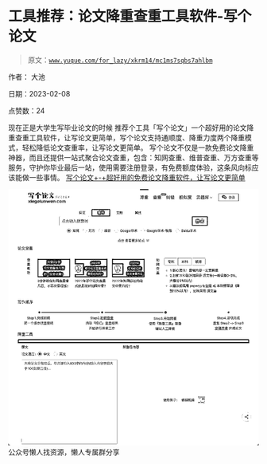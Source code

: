 # 工具推荐：论文降重查重工具软件-写个论文

> 原文：[`www.yuque.com/for_lazy/xkrm14/mc1ms7sqbs7ahlbm`](https://www.yuque.com/for_lazy/xkrm14/mc1ms7sqbs7ahlbm)



作者： 大池



日期：2023-02-08



点赞数：24



现在正是大学生写毕业论文的时候 推荐个工具「写个论文」一个超好用的论文降重查重工具软件，让写论文更简单，写个论文支持通顺度、降重力度两个降重模式，轻松降低论文查重率，让写论文更简单。 写个论文不仅是一款免费论文降重神器，而且还提供一站式聚合论文查重，包含：知网查重、维普查重、万方查重等服务，守护你毕业最后一站，使用需要注册登录，有免费额度体验，这条风向标应该能做一些事情。 [写个论文+-+超好用的免费论文降重软件，让写论文更简单](https://www.xiegelunwen.com/)



![](img/7051be046b4e700fc5d9347d6c9340af.png)  <ne-p id="uabf752a2" data-lake-id="uabf752a2">公众号懒人找资源，懒人专属群分享

</ne-p>